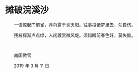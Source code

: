 # 摊破浣溪沙

　　一语惊起门前雀，荠荷露于炎天阳。往事投诸梦里去，勿自伤。

　　残枝探渐点点绿，人闲踱赏微风堤。须惜眼前春色好，莫失懿。

<br />

　　南国微雪

　　2019 年 3 月 11 日

